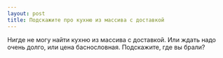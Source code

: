 ```yaml
---
layout: post 
title: Подскажите про кухню из массива с доставкой 
--- 
```

Нигде не могу найти кухню из массива с доставкой. Или ждать надо очень долго, или цена баснословная. Подскажите, где вы брали?